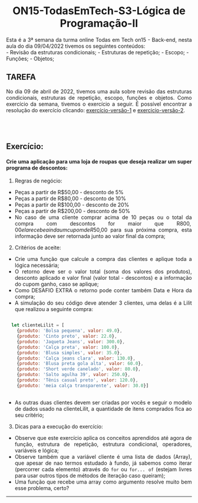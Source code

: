 # <div align = "center" > ON15-TodasEmTech-S3-Lógica de Programação-II </div>

<div align = "justify">
Esta é a 3ª semana da turma online Todas em Tech on15 - Back-end, nesta aula do dia 09/04/2022 tivemos os seguintes conteúdos:

</div>
- Revisão da estruturas condicionais;
- Estruturas de repetição;
- Escopo;
- Funções;
- Objetos;

## TAREFA

<div align = "justify">

No dia 09 de abril de 2022, tivemos uma aula  sobre revisão das estruturas condicionais, estruturas de repetição, escopo, funções e objetos. Como exercício da semana, tivemos o exercício a seguir.
É  possível encontrar a resolução do exercício clicando: [exercício-versão-1](https://github.com/BrunaCelestino/ON15-TET-S3-LP-II/blob/BrunaCelestino/desafio%20-%20Bruna%20Celestino/desafioComTextos.js) e [exercicio-versão-2](https://github.com/BrunaCelestino/ON15-TET-S3-LP-II/blob/BrunaCelestino/desafio%20-%20Bruna%20Celestino/desafioSemTextos.js).

<br>

</div>
<br>
<div align = "justify">

## Exercício: 

#### Crie uma aplicação para uma loja de roupas que deseja realizar um super programa de descontos: 
  
1. Regras de negócio:
  - Peças a partir de R$50,00  - desconto de 5%
  - Peças a partir de R$80,00  - desconto de 10%
  - Peças a partir de R$100,00 - desconto de 20%
  - Peças a partir de R$200,00 - desconto de 50%
  - No caso de uma cliente comprar acima de 10 peças ou o total da compra com descontos for maior que R$800,00 ela recebe ainda um cupom de R$50,00 para sua próxima compra, esta informação deve ser retornada junto ao valor final da compra;  

2. Critérios de aceite:
  - Crie uma função que calcule a compra das clientes e aplique toda a lógica necessária;
  - O retorno deve ser o valor total (soma dos valores dos produtos), desconto aplicado e valor final (valor total - descontos) e a informação do cupom ganho, caso se aplique;
  - Como DESAFIO EXTRA o retorno pode conter também Data e Hora da compra;
  - A simulação do seu código deve atender 3 clientes, uma delas é a Lilit que realizou a seguinte compra:
    
  ```js

    let clienteLilit = [
      {produto: 'Bolsa pequena', valor: 49.0}, 
      {produto: 'Cinto preto', valor: 22.0}, 
      {produto: 'Jaqueta Jeans', valor: 300.0}, 
      {produto: 'Calça preta', valor: 100.0}, 
      {produto: 'Blusa simples', valor: 35.0}, 
      {produto: 'Calça jeans clara', valor: 130.0}, 
      {produto: 'Blusa preta gola alta', valor: 60.0}, 
      {produto: 'Short verde canelado', valor: 80.0}, 
      {produto: 'Salto agulha 39', valor: 250.0}, 
      {produto: 'Tênis casual preto', valor: 120.0}, 
      {produto: 'meia calça transparente', valor: 30.0}]
      
  ```
     
  - As outras duas clientes devem ser criadas por vocês e seguir o modelo de dados usado na clienteLilit, a quantidade de itens comprados fica ao seu critério;
  
3. Dicas para a execução do exercício:
  - Observe que este exercício aplica os conceitos aprendidos até agora de função, estrutura de repetição, estrutura condicional, operadores, variáveis e lógica;
  - Observe também que a variável cliente é uma lista de dados (Array), que apesar de nao termos estudado à fundo, já sabemos como iterar (percorrer cada elemento) através do `for` ou `for... of` (estejam livres para usar outros tipos de métodos de iteração caso queiram);
  - Uma função que recebe uma array como argumento resolve muito bem esse problema, certo?

---